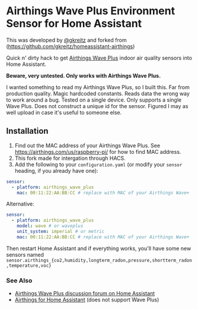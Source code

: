 # Airthings Wave Plus Environment Sensor for Home Assistant

This was developed by [@gkreitz](https://github.com/gkreitz) and forked from (https://github.com/gkreitz/homeassistant-airthings)

Quick n' dirty hack to get [Airthings Wave Plus](https://amazon.com/Airthings-2930-Quality-Detection-Dashboard/dp/B07JB8QWH6?tag=rynoshark-20) indoor air quality sensors into Home Assistant.

**Beware, very untested. Only works with Airthings Wave Plus.**

I wanted something to read my Airthings Wave Plus, so I built this. Far from production quality. Magic hardcoded constants. Reads data the wrong way to work around a bug. Tested on a single device. Only supports a single Wave Plus. Does not construct a unique id for the sensor. Figured I may as well upload in case it's useful to someone else.

## Installation

1. Find out the MAC address of your Airthings Wave Plus. See https://airthings.com/us/raspberry-pi/ for how to find MAC address.
1. This fork made for intergation through HACS.
1. Add the following to your `configuration.yaml` (or modify your `sensor` heading, if you already have one):

```yaml
sensor:
  - platform: airthings_wave_plus
    mac: 00:11:22:AA:BB:CC # replace with MAC of your Airthings Wave+
```

Alternative:

```yaml
sensor:
  - platform: airthings_wave_plus
    model: wave # or waveplus
    unit_system: imperial # or metric
    mac: 00:11:22:AA:BB:CC # replace with MAC of your Airthings Wave+
```


Then restart Home Assistant and if everything works, you'll have some new sensors named `sensor.airthings_{co2,humidity,longterm_radon,pressure,shortterm_radon,temperature,voc}`

### See Also

* [Airthings Wave Plus discussion forum on Home Assistant](https://community.home-assistant.io/t/air-quality-monitor-radon-meter-airthings-wave-plus/102836)
* [Airthings for Home Assistant](https://github.com/custom-components/sensor.airthings_wave) (does not support Wave Plus)
